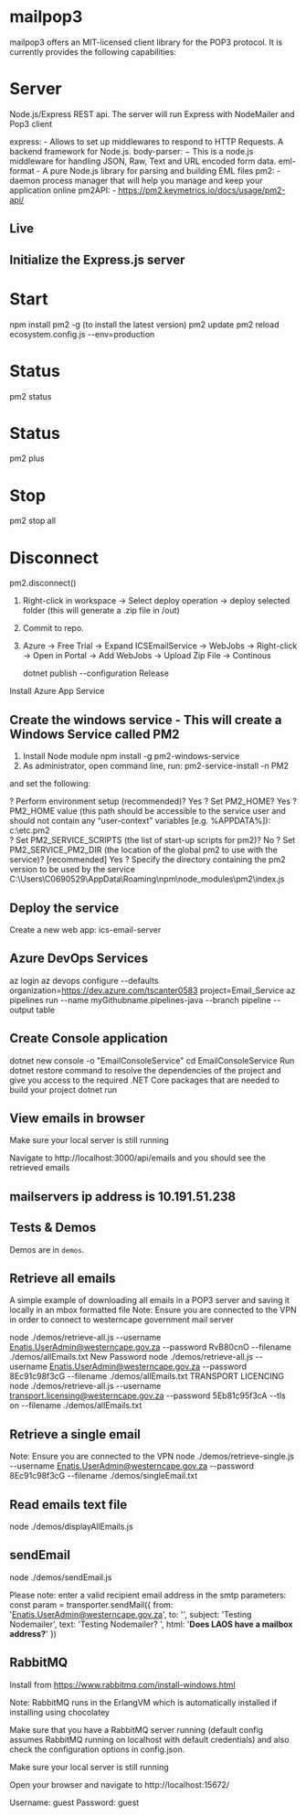 # mailpop3

mailpop3 offers an MIT-licensed client library for the POP3 protocol. It is currently provides the following capabilities:

# Server

Node.js/Express REST api.
The server will run Express with NodeMailer and Pop3 client

express:        -   Allows to set up middlewares to respond to HTTP Requests. A backend framework for Node.js.
body-parser:    −   This is a node.js middleware for handling JSON, Raw, Text and URL encoded form data.
eml-format      -   A pure Node.js library for parsing and building EML files
pm2:            -   daemon process manager that will help you manage and keep your application online
pm2API:         -    https://pm2.keymetrics.io/docs/usage/pm2-api/

## Live

## Initialize the Express.js server

# Start 
npm install pm2 -g (to install the latest version)
pm2 update
pm2 reload ecosystem.config.js --env=production
# Status 
pm2 status
# Status 
pm2 plus
# Stop 
pm2 stop all
# Disconnect
pm2.disconnect()


1. Right-click in workspace -> Select deploy operation -> deploy selected folder (this will generate a .zip file in /out)
2. Commit to repo.
3. Azure -> Free Trial -> Expand ICSEmailService -> WebJobs -> Right-click -> Open in Portal -> Add WebJobs -> Upload Zip File -> Continous



     dotnet publish --configuration Release


Install Azure App Service


## Create the windows service - This will create a Windows Service called PM2
1. Install Node module
npm install -g pm2-windows-service
2. As administrator, open command line, run:
pm2-service-install -n PM2

and set the following:

? Perform environment setup (recommended)? Yes
? Set PM2_HOME? Yes
? PM2_HOME value (this path should be accessible to the service user and
should not contain any “user-context” variables [e.g. %APPDATA%]): c:\etc\.pm2\
? Set PM2_SERVICE_SCRIPTS (the list of start-up scripts for pm2)? No
? Set PM2_SERVICE_PM2_DIR (the location of the global pm2 to use with the service)? [recommended] Yes
? Specify the directory containing the pm2 version to be used by the
service C:\Users\C0690529\AppData\Roaming\npm\node_modules\pm2\index.js

## Deploy the service
Create a new web app: ics-email-server


## Azure DevOps Services
az login
az devops configure --defaults organization=https://dev.azure.com/tscanter0583 project=Email_Service
az pipelines run --name myGithubname.pipelines-java --branch pipeline --output table


## Create Console application
dotnet new console -o "EmailConsoleService"
cd EmailConsoleService
Run dotnet restore command to resolve the dependencies of the project and give you access to the required .NET Core packages that are needed to build your project
dotnet run

## View emails in browser

Make sure your local server is still running

Navigate to http://localhost:3000/api/emails and you should see the retrieved emails

## mailservers ip address is 10.191.51.238

## Tests & Demos

Demos are in `demos`.

## Retrieve all emails

A simple example of downloading all emails in a POP3 server and saving it locally in an mbox formatted file
Note: Ensure you are connected to the VPN in order to connect to westerncape government mail server 

node ./demos/retrieve-all.js --username Enatis.UserAdmin@westerncape.gov.za --password RvB80cnO --filename ./demos/allEmails.txt
New Password
node ./demos/retrieve-all.js --username Enatis.UserAdmin@westerncape.gov.za --password 8Ec91c98f3cG --filename ./demos/allEmails.txt
TRANSPORT LICENCING
node ./demos/retrieve-all.js --username transport.licensing@westerncape.gov.za --password 5Eb81c95f3cA --tls on --filename ./demos/allEmails.txt

## Retrieve a single email

Note: Ensure you are connected to the VPN
node ./demos/retrieve-single.js --username Enatis.UserAdmin@westerncape.gov.za --password 8Ec91c98f3cG --filename ./demos/singleEmail.txt

## Read emails text file

node ./demos/displayAllEmails.js

## sendEmail

node ./demos/sendEmail.js

Please note: enter a valid recipient email address in the smtp parameters:
    const param = transporter.sendMail({
        from: 'Enatis.UserAdmin@westerncape.gov.za',
        to: '<your email address>',
        subject: 'Testing Nodemailer',
        text: 'Testing Nodemailer? ',
        html: '<b>Does LAOS have a mailbox address?</b>'
    })

## RabbitMQ

Install from https://www.rabbitmq.com/install-windows.html

Note: RabbitMQ runs in the ErlangVM which is automatically installed if installing using chocolatey

Make sure that you have a RabbitMQ server running (default config assumes RabbitMQ running on localhost with default credentials) and also check the configuration options in config.json.

Make sure your local server is still running

Open your browser and navigate to http://localhost:15672/

Username:   guest
Password:   guest
